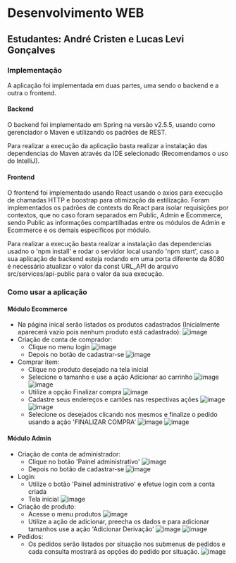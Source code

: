 # Desenvolvimento WEB
## Estudantes: André Cristen e Lucas Levi Gonçalves 

### Implementação
<p>
    A aplicação foi implementada em duas partes, uma sendo o backend e a outra o frontend.
<p/>

#### Backend

<p>
      O backend foi implementado em Spring na versão v2.5.5, usando como gerenciador o Maven e utilizando os padrões de REST.
<p/>
<p>
    Para realizar a execução da aplicação basta realizar a instalação das dependencias do Maven através da IDE selecionado (Recomendamos o uso do IntelliJ).
<p/>

#### Frontend

<p>
    O frontend foi implementado usando React usando o axios para execução de chamadas HTTP e boostrap para otimização da estilização. Foram implementados os padrões de contexts do React para isolar requisições por contextos, que no caso foram separados em Public, Admin e Ecommerce, sendo Public as informações compartilhadas entre os módulos de Admin e Ecommerce e os demais especificos por módulo. 
<p/>
<p>
   Para realizar a execução basta realizar a instalação das dependencias usadno o 'npm install' e rodar o servidor local usando 'npm start', caso a sua aplicação de backend esteja rodando em uma porta diferente da 8080 é necessário atualizar o valor da const URL_API do arquivo src/services/api-public para o valor da sua execução.
<p/>

### Como usar a aplicação

#### Módulo Ecommerce
* Na página inical serão listados os produtos cadastrados (Inicialmente aparecerá vazio pois nenhum produto está cadastrado): 
![image](https://github.com/andrecristen/desenvolvimento-web/assets/30880513/65c38055-c032-4cc8-ae89-13224336d1c7)
* Criação de conta de comprador:
  * Clique no menu login
  ![image](https://github.com/andrecristen/desenvolvimento-web/assets/30880513/4137fb67-8fad-469d-9f84-33cd17261be8)
  * Depois no botão de cadastrar-se
  ![image](https://github.com/andrecristen/desenvolvimento-web/assets/30880513/72ce4dd2-7b54-40d6-89be-105afd1b2b1e)
* Comprar item:
  * Clique no produto desejado na tela inicial
  * Selecione o tamanho e use a ação Adicionar ao carrinho 
  ![image](https://github.com/andrecristen/desenvolvimento-web/assets/30880513/3fb324eb-99a9-449a-9770-dc9064919fb9)
  ![image](https://github.com/andrecristen/desenvolvimento-web/assets/30880513/a175eac5-1bba-46a3-b2ca-c9dfb003f451)
  * Utilize a opção Finalizar compra
  ![image](https://github.com/andrecristen/desenvolvimento-web/assets/30880513/5d37571a-88e8-4528-b66c-51c68bb8a952)
  * Cadastre seus endereços e cartões nas respectivas ações
  ![image](https://github.com/andrecristen/desenvolvimento-web/assets/30880513/43bee96e-f05c-472f-b910-8372fb500a0c)
  ![image](https://github.com/andrecristen/desenvolvimento-web/assets/30880513/315871d9-17c6-41aa-b3bf-d79233852252)
  * Selecione os desejados clicando nos mesmos e finalize o pedido usando a ação 'FINALIZAR COMPRA'
  ![image](https://github.com/andrecristen/desenvolvimento-web/assets/30880513/8ba8be9a-b63d-4858-8e81-ab94180f2bf5)
  ![image](https://github.com/andrecristen/desenvolvimento-web/assets/30880513/84d0a48a-a4e2-49ce-9cd5-235233fcfebb)





  
  
#### Módulo Admin  
* Criação de conta de administrador:
  * Clique no botão 'Painel administrativo'
  ![image](https://github.com/andrecristen/desenvolvimento-web/assets/30880513/915e2684-02b8-437d-b07d-9347a1fd303b)
  * Depois no botão de cadastrar-se
  ![image](https://github.com/andrecristen/desenvolvimento-web/assets/30880513/7bba97f7-79e7-41b1-9258-94256a12e3db)
* Login:
  * Utilize o botão 'Painel administrativo' e efetue login com a conta criada
  * Tela inicial
  ![image](https://github.com/andrecristen/desenvolvimento-web/assets/30880513/7c742a51-8db1-408c-8a88-eb4bcb18f1b6)
* Criação de produto: 
  * Acesse o menu produtos 
  ![image](https://github.com/andrecristen/desenvolvimento-web/assets/30880513/975a2c72-ec45-4491-a6d7-6f762f8a5ca7)
  * Utilize a ação de adicionar, preecha os dados e para adicionar tamanhos use a ação 'Adicionar Derivação'
  ![image](https://github.com/andrecristen/desenvolvimento-web/assets/30880513/e2117e81-115b-459c-98e2-f47f4a9279e8)
  ![image](https://github.com/andrecristen/desenvolvimento-web/assets/30880513/03e7c75d-9093-408b-b200-e2d6908c60a5)
* Pedidos:
  * Os pedidos serão listados por situação nos submenus de pedidos e cada consulta mostrará as opções do pedido por situação.
  ![image](https://github.com/andrecristen/desenvolvimento-web/assets/30880513/23b6f98f-d37f-4dc8-b0c4-6cc717c218f3)

  




   


